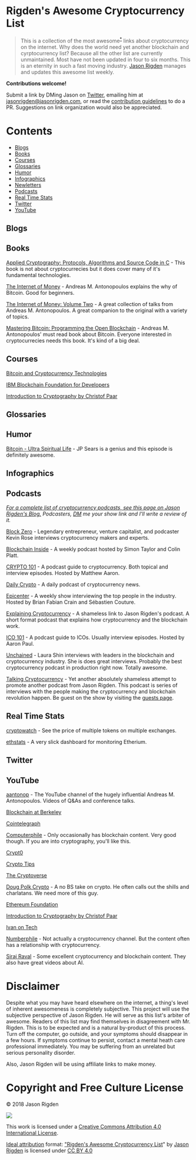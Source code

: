 # Rigden's Awesome Cryptocurrency List 
> This is a collection of the most awesome<sup>[*](#disclaimer)</sup> links about cryptocurrency on the internet. Why does the world need yet another blockchain and cyrptocurrency list? Because all the other list are currently unmaintained. Most have not been updated in four to six months. This is an eternity in such a fast moving industry.  [Jason Rigden](https://twitter.com/mr_rigden) manages and updates this awesome list weekly. 

**Contributions welcome!** 

Submit a link by DMing Jason on [Twitter](https://twitter.com/mr_rigden), emailing him at jasonrigden@jasonrigden.com, or read the [contribution guidelines](contributing.md) to do a PR. Suggestions on link organization would also be appreciated.



# Contents
- [Blogs](#blogs)
- [Books](#books)
- [Courses](#courses)
- [Glossaries](#glossaries)
- [Humor](#humor)
- [Infographics](#infographics)
- [Newletters](#newsletters)
- [Podcasts](#podcasts)
- [Real Time Stats](#real-time-stats)
- [Twitter](#twitter)
- [YouTube](#youtube)


## Blogs

## Books

[Applied Cryptography: Protocols, Algorithms and Source Code in C](https://amzn.to/2JugKy9) - This book is not about cryptocurrecies but it does cover many of it's fundamental technologies.

[The Internet of Money](https://amzn.to/2LZ8TXZ) - Andreas M. Antonopoulos  explains the why of Bitcoin. Good for beginners.

[The Internet of Money: Volume Two](https://amzn.to/2kM08E3) - A great collection of talks from Andreas M. Antonopoulos. A great companion to the original with a variety of topics.

[Mastering Bitcoin: Programming the Open Blockchain](https://amzn.to/2LXMryl) - Andreas M. Antonopoulos' must read book about Bitcoin. Everyone interested in cryptocurrecies needs this book. It's kind of a big deal.


## Courses

[Bitcoin and Cryptocurrency Technologies](https://www.coursera.org/learn/cryptocurrency)

[IBM Blockchain Foundation for Developers](https://www.coursera.org/learn/ibm-blockchain-essentials-for-developers)

[Introduction to Cryptography by Christof Paar](https://www.youtube.com/channel/UC1usFRN4LCMcfIV7UjHNuQg)

## Glossaries

## Humor

[Bitcoin - Ultra Spiritual Life](https://www.youtube.com/watch?v=g-zIbVEjVpQ) - JP Sears is a genius and this episode is definitely awesome. 

## Infographics

## Podcasts
*[For a complete list of cryptocurrency podcasts, see this page on Jason Rigden's Blog.](https://jasonrigden.com/posts/list_of_cryptocurrency_podcasts/)
Podcasters, [DM](https://twitter.com/mr_rigden) me your show link and I'll write a review of it.*

[Block Zero](http://www.blockzero.show/) - Legendary entrepreneur, venture capitalist, and podcaster Kevin Rose interviews cryptocurrency makers and experts.

[Blockchain Inside](http://bi.11fs.com/) - A weekly podcast hosted by Simon Taylor and Colin Platt.

[CRYPTO 101](https://crypto101podcast.com) - A podcast guide to cryptocurrency. Both topical and interview episodes. Hosted by Matthew Aaron.

[Daily Crypto](https://dailycrypto.io/) - A daily podcast of cryptocurrency news.

[Epicenter](https://epicenter.tv/) -  A weekly show interviewing the top people in the industry. Hosted by Brian Fabian Crain and Sébastien Couture.

[Explaining Cryptocurrency](https://jasonrigden.com/categories/explaining-cryptocurrency/) - A shameless link to Jason Rigden's podcast. A short format podcast that explains how cryptocurrency and the blockchain work.

[ICO 101](http://ico101podcast.com/) - A podcast guide to ICOs. Usually interview episodes. Hosted by Aaron Paul.

[Unchained](http://unchainedpodcast.co/) - Laura Shin interviews with leaders in the blockchain and cryptocurrency industry. She is does great interviews. Probably the best cryptocurrency podcast in production right now. Totally awesome.

[Talking Cryptocurrency](https://jasonrigden.com/categories/talking-cryptocurrency/) - Yet another absolutely shameless attempt to promote another podcast from Jason Rigden. This podcast is series of interviews with the people making the cryptocurrency and blockchain revolution happen. Be guest on the show by visiting the [guests page](https://jasonrigden.com/guests).

## Real Time Stats

[cryptowatch](https://cryptowatch.de/) - See the price of multiple tokens on multiple exchanges.

[ethstats](https://ethstats.net/) - A very slick dashboard for monitoring Etherium.

## Twitter

## YouTube

[aantonop](https://www.youtube.com/user/aantonop) - The YouTube channel of the hugely influential Andreas M. Antonopoulos. Videos of Q&As and conference talks.

[Blockchain at Berkeley](https://www.youtube.com/channel/UC5sgoRfoSp3jeX4DEqKLwKg) 

[Cointelegraph](https://www.youtube.com/user/cointelegraph/)

[Computerphile](https://www.youtube.com/user/Computerphile) - Only occasionally has blockchain content. Very good though. If you are into cryptography, you'll like this.

[Crypt0](https://www.youtube.com/channel/UCdUSSt-IEUg2eq46rD7lu_g) 

[Crypto Tips](https://www.youtube.com/channel/UCavTvSwEoRABvnPtLg0e6LQ)

[The Cryptoverse](https://www.youtube.com/channel/UCLnQ34ZBSjy2JQjeRudFEDw/)

[Doug Polk Crypto](https://www.youtube.com/channel/UC4sS8q8E5ayyghbhiPon4uw) - A no BS take on crypto. He often calls out the shills and charlatans. We need more of this guy.

[Ethereum Foundation](https://www.youtube.com/channel/UCNOfzGXD_C9YMYmnefmPH0g/videos) 

[Introduction to Cryptography by Christof Paar](https://www.youtube.com/channel/UC1usFRN4LCMcfIV7UjHNuQg)

[Ivan on Tech](https://www.youtube.com/channel/UCrYmtJBtLdtm2ov84ulV-yg)

[Numberphile](https://www.youtube.com/user/numberphile) - Not actually a cryptocurrency channel. But the content often has a relationship with cryptocurrency.

[Siraj Raval](https://www.youtube.com/channel/UCWN3xxRkmTPmbKwht9FuE5A) - Some excellent cryptocurrency and blockchain content. They also have great videos about AI.

# Disclaimer

Despite what you may have heard elsewhere on the internet, a thing's level of inherent awesomeness is completely subjective. This project will use the subjective perspective of Jason Rigden. He will serve as this list's arbiter of awesome. Readers of this list may find themselves in disagreement with Mr. Rigden. This is to be expected and is a natural by-product of this process. Turn off the computer, go outside, and your symptoms should disappear in a few hours. If symptoms continue to persist, contact a mental heath care professional immediately. You may be suffering from an unrelated but serious personality disorder.

Also, Jason Rigden will be using affiliate links to make money. 

# Copyright and Free Culture License
© 2018 Jason Rigden

![](https://i.creativecommons.org/l/by/4.0/88x31.png) 

This work is licensed under a [Creative Commons Attribution 4.0 International License](http://creativecommons.org/licenses/by/4.0/).

[Ideal attribution](https://creativecommons.org/use-remix/get-permission/) format: ["Rigden's Awesome Cryptocurrency List](https://github.com/jrigden/awesome-list-cryptocurrency)" by [Jason Rigden](https://jasonrigden.com/) is licensed under [CC BY 4.0](https://creativecommons.org/licenses/by/4.0/)


